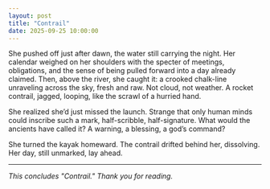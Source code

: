 ```yaml
---
layout: post
title: "Contrail"
date: 2025-09-25 10:00:00
---
```


She pushed off just after dawn, the water still carrying the night. Her calendar weighed on her shoulders with the specter of meetings, obligations, and the sense of being pulled forward into a day already claimed. Then, above the river, she caught it: a crooked chalk-line unraveling across the sky, fresh and raw. Not cloud, not weather. A rocket contrail, jagged, looping, like the scrawl of a hurried hand.

<!--more-->

She realized she’d just missed the launch. Strange that only human minds could inscribe such a mark, half-scribble, half-signature. What would the ancients have called it? A warning, a blessing, a god’s command?

She turned the kayak homeward. The contrail drifted behind her, dissolving. Her day, still unmarked, lay ahead.

---

*This concludes "Contrail." Thank you for reading.*